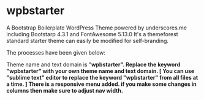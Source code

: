 # wpbstarter
A Bootstrap Boilerplate WordPress Theme powered by underscores.me including Bootstarp 4.3.1 and FontAwesome 5.13.0
It's a themeforest standard starter theme can easily be modified for self-branding.

The processes have been given below:

Theme name and text domain is "<strong>wpbstarter<strong/>".
Replace the keyword "wpbstarter" with your own theme name and text domain. [ You can use "sublime text" editor to replace the keyword "wpbstarter" from all files at a time. ]
There is a responsive menu added. if you make some changes in columns then make sure to adjust nav width.
